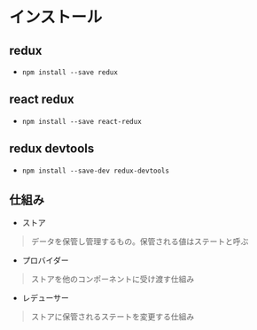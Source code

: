 # インストール
## redux
- `npm install --save redux`
## react redux
- `npm install --save react-redux`
## redux devtools
- `npm install --save-dev redux-devtools`

## 仕組み
- ストア
>データを保管し管理するもの。保管される値はステートと呼ぶ
- プロバイダー
>ストアを他のコンポーネントに受け渡す仕組み
- レデューサー
>ストアに保管されるステートを変更する仕組み
